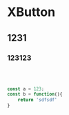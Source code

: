 # XButton
## 1231

### 123123

<code src="./index.jsx"/>

```ts
const a = 123;
const b = function(){
    return 'sdfsdf'
}
```